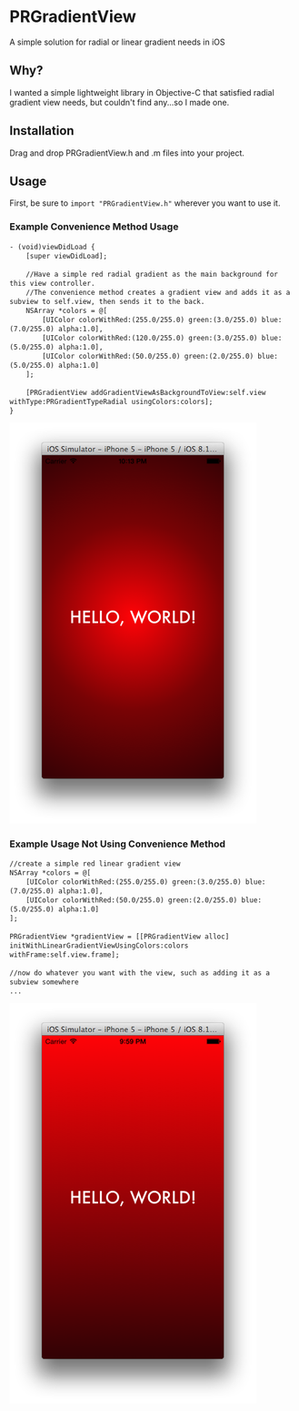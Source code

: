 # PRGradientView
A simple solution for radial or linear gradient needs in iOS


## Why?
I wanted a simple lightweight library in Objective-C that satisfied radial gradient view needs, but couldn't find any...so I made one.


## Installation
Drag and drop PRGradientView.h and .m files into your project.


## Usage
First, be sure to ```import "PRGradientView.h"``` wherever you want to use it.

### Example Convenience Method Usage
```objc
- (void)viewDidLoad {
    [super viewDidLoad];

    //Have a simple red radial gradient as the main background for this view controller.
    //The convenience method creates a gradient view and adds it as a subview to self.view, then sends it to the back.
    NSArray *colors = @[
        [UIColor colorWithRed:(255.0/255.0) green:(3.0/255.0) blue:(7.0/255.0) alpha:1.0],
        [UIColor colorWithRed:(120.0/255.0) green:(3.0/255.0) blue:(5.0/255.0) alpha:1.0],
        [UIColor colorWithRed:(50.0/255.0) green:(2.0/255.0) blue:(5.0/255.0) alpha:1.0]
    ];

    [PRGradientView addGradientViewAsBackgroundToView:self.view withType:PRGradientTypeRadial usingColors:colors];
}
```
![](assets/radial_gradient_example.png)


### Example Usage Not Using Convenience Method
```objc
//create a simple red linear gradient view
NSArray *colors = @[
    [UIColor colorWithRed:(255.0/255.0) green:(3.0/255.0) blue:(7.0/255.0) alpha:1.0],
    [UIColor colorWithRed:(50.0/255.0) green:(2.0/255.0) blue:(5.0/255.0) alpha:1.0]
];

PRGradientView *gradientView = [[PRGradientView alloc] initWithLinearGradientViewUsingColors:colors withFrame:self.view.frame];

//now do whatever you want with the view, such as adding it as a subview somewhere
...
```

![](assets/linear_gradient_example.png)
